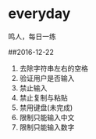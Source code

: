 # everyday
鸣人，每日一练

##2016-12-22

1.  去除字符串左右的空格
2.  验证用户是否输入
3.  禁止输入 
4.  禁止复制与粘贴
5.  禁用键盘(未完成)
6.  限制只能输入中文
7.  限制只能输入数字